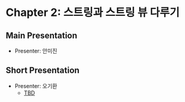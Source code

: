 # Chapter 2: 스트링과 스트링 뷰 다루기

## Main Presentation 

- Presenter: 안미진

## Short Presentation

- Presenter: 오기환
  - [TBD](slides/)